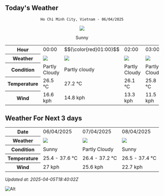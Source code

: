 ## Today's Weather
<div align="center">

`Ho Chi Minh City, Vietnam - 06/04/2025`

<img src="https://cdn.weatherapi.com/weather/64x64/day/113.png"/>

Sunny

</div>


<table>
    <tr>
        <th>Hour</th>
          <td>00:00</div>   <td>$${\color{red}01:00}$$</td>   <td>02:00</div>   <td>03:00</div>   <td>04:00</div>   <td>05:00</div>   <td>06:00</div>   <td>07:00</div>   <td>08:00</div>   <td>09:00</div>   <td>10:00</div>   <td>11:00</div>   <td>12:00</div>   <td>13:00</div>   <td>14:00</div>   <td>15:00</div>   <td>16:00</div>   <td>17:00</div>   <td>18:00</div>   <td>19:00</div>   <td>20:00</div>   <td>21:00</div>   <td>22:00</div>   <td>23:00</div> 
    </tr>
    <tr>
        <th>Weather</th>
        <td><img src="https://cdn.weatherapi.com/weather/64x64/night/116.png"></img></td><td><img src="https://cdn.weatherapi.com/weather/64x64/night/116.png"></img></td><td><img src="https://cdn.weatherapi.com/weather/64x64/night/116.png"></img></td><td><img src="https://cdn.weatherapi.com/weather/64x64/night/116.png"></img></td><td><img src="https://cdn.weatherapi.com/weather/64x64/night/113.png"></img></td><td><img src="https://cdn.weatherapi.com/weather/64x64/night/116.png"></img></td><td><img src="https://cdn.weatherapi.com/weather/64x64/day/116.png"></img></td><td><img src="https://cdn.weatherapi.com/weather/64x64/day/113.png"></img></td><td><img src="https://cdn.weatherapi.com/weather/64x64/day/116.png"></img></td><td><img src="https://cdn.weatherapi.com/weather/64x64/day/113.png"></img></td><td><img src="https://cdn.weatherapi.com/weather/64x64/day/113.png"></img></td><td><img src="https://cdn.weatherapi.com/weather/64x64/day/113.png"></img></td><td><img src="https://cdn.weatherapi.com/weather/64x64/day/116.png"></img></td><td><img src="https://cdn.weatherapi.com/weather/64x64/day/113.png"></img></td><td><img src="https://cdn.weatherapi.com/weather/64x64/day/113.png"></img></td><td><img src="https://cdn.weatherapi.com/weather/64x64/day/113.png"></img></td><td><img src="https://cdn.weatherapi.com/weather/64x64/day/113.png"></img></td><td><img src="https://cdn.weatherapi.com/weather/64x64/day/113.png"></img></td><td><img src="https://cdn.weatherapi.com/weather/64x64/day/113.png"></img></td><td><img src="https://cdn.weatherapi.com/weather/64x64/night/113.png"></img></td><td><img src="https://cdn.weatherapi.com/weather/64x64/night/113.png"></img></td><td><img src="https://cdn.weatherapi.com/weather/64x64/night/113.png"></img></td><td><img src="https://cdn.weatherapi.com/weather/64x64/night/113.png"></img></td><td><img src="https://cdn.weatherapi.com/weather/64x64/night/116.png"></img></td>
    </tr>
    <tr>
        <th>Condition</th>
        <td width="200px">Partly Cloudy </td><td width="200px">Partly cloudy</td><td width="200px">Partly Cloudy </td><td width="200px">Partly Cloudy </td><td width="200px">Clear </td><td width="200px">Partly Cloudy </td><td width="200px">Partly Cloudy </td><td width="200px">Sunny</td><td width="200px">Partly Cloudy </td><td width="200px">Sunny</td><td width="200px">Sunny</td><td width="200px">Sunny</td><td width="200px">Partly Cloudy </td><td width="200px">Sunny</td><td width="200px">Sunny</td><td width="200px">Sunny</td><td width="200px">Sunny</td><td width="200px">Sunny</td><td width="200px">Sunny</td><td width="200px">Clear </td><td width="200px">Clear </td><td width="200px">Clear </td><td width="200px">Clear </td><td width="200px">Partly Cloudy </td>
    </tr>
    <tr>
        <th>Temperature</th>
        <td>26.5 °C</td><td>27.2 °C</td><td>26.1 °C</td><td>25.8 °C</td><td>25.7 °C</td><td>25.5 °C</td><td>25.4 °C</td><td>26.5 °C</td><td>28.5 °C</td><td>30.7 °C</td><td>32.9 °C</td><td>34.9 °C</td><td>36.5 °C</td><td>37.6 °C</td><td>37.3 °C</td><td>35.5 °C</td><td>33.6 °C</td><td>31.4 °C</td><td>29.6 °C</td><td>28.5 °C</td><td>28.2 °C</td><td>28.1 °C</td><td>28 °C</td><td>27.7 °C</td>
    </tr>
    <tr>
        <th>Wind</th>
        <td>16.6 kph</td><td>14.8 kph</td><td>13.3 kph</td><td>11.5 kph</td><td>11.9 kph</td><td>13 kph</td><td>12.2 kph</td><td>14.8 kph</td><td>15.5 kph</td><td>13.7 kph</td><td>11.9 kph</td><td>10.4 kph</td><td>9 kph</td><td>9.4 kph</td><td>18.4 kph</td><td>27 kph</td><td>27 kph</td><td>26.6 kph</td><td>24.8 kph</td><td>24.1 kph</td><td>24.8 kph</td><td>23.4 kph</td><td>21.6 kph</td><td>20.5 kph</td>
    </tr>
</table>


## Weather For Next 3 days


<table>
    <tr>
        <th>Date</th>
        <td>06/04/2025</td><td>07/04/2025</td><td>08/04/2025</td>
    </tr>
    <tr>
        <th>Weather</th>
        <td><img src="https://cdn.weatherapi.com/weather/64x64/day/113.png"></img></td><td><img src="https://cdn.weatherapi.com/weather/64x64/day/116.png"></img></td><td><img src="https://cdn.weatherapi.com/weather/64x64/day/113.png"></img></td>
    </tr>
    <tr>
        <th>Condition</th>
        <td width="200px">Sunny</td><td width="200px">Partly Cloudy </td><td width="200px">Sunny</td>
    </tr>
    <tr>
        <th>Temperature</th>
        <td>25.4 -  37.6 °C</td><td>26.4 -  37.2 °C</td><td>26.5 -  37.4 °C</td>
    </tr>
    <tr>
        <th>Wind</th>
        <td>27 kph</td><td>25.6 kph</td><td>22.7 kph</td>
    </tr>
</table>


*Updated at: 2025-04-05T18:40:02Z*

![Alt](https://repobeats.axiom.co/api/embed/7d451ae2cdef1648d2e14e5cc714356b2ebae209.svg "Repobeats analytics image")